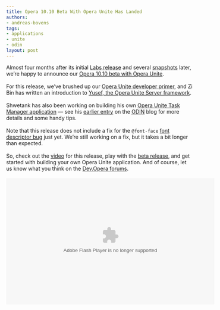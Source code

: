 ```yaml
---
title: Opera 10.10 Beta With Opera Unite Has Landed
authors:
- andreas-bovens
tags:
- applications
- unite
- odin
layout: post
---
```

Almost four months after its initial <a href="http://labs.opera.com/news/2009/06/16/">Labs release</a> and several <a href="http://my.opera.com/desktopteam/blog/">snapshots</a> later, we’re happy to announce our <a href="http://www.opera.com/browser/next/">Opera 10.10 beta with Opera Unite</a>.<br/><br/>For this release, we’ve brushed up our <a href="http://dev.opera.com/articles/view/opera-unite-developer-primer-revisited/">Opera Unite developer primer</a>, and Zi Bin has written an introduction to <a href="http://dev.opera.com/articles/view/yusef-the-unite-server-framework/">Yusef, the Opera Unite Server framework</a>.<br/><br/>Shwetank has also been working on building his own <a href="http://unite.opera.com/application/421/">Opera Unite Task Manager application</a> — see his <a href="http://my.opera.com/ODIN/blog/2009/10/13/a-close-up-look-at-developing-your-own-opera-unite-application">earlier entry</a> on the <abbr title="Opera Developer Network">ODIN</abbr> blog for more details and some handy tips.<br/><br/>Note that this release does not include a fix for the <code>@font-face</code> <a href="http://dev.opera.com/articles/view/the-opera-10-experience/#webfontsissue">font descriptor bug</a> just yet. We’re still working on a fix, but it takes a bit longer than expected.<br/><br/>So, check out the <a href="http://www.youtube.com/watch?v=Eak_o_1Kzd0&amp;feature=player_embedded">video</a> for this release, play with the <a href="http://www.opera.com/browser/next/">beta release</a>, and get started with building your own Opera Unite application. And of course, let us know what you think on the <a href="http://dev.opera.com/forums/">Dev.Opera forums</a>.<br/><br/><object type="application/x-shockwave-flash" style="width:560px; height:340px;" data=""><param name="movie" value="http://www.youtube.com/v/Eak_o_1Kzd0" />
</object><br/><br/>
